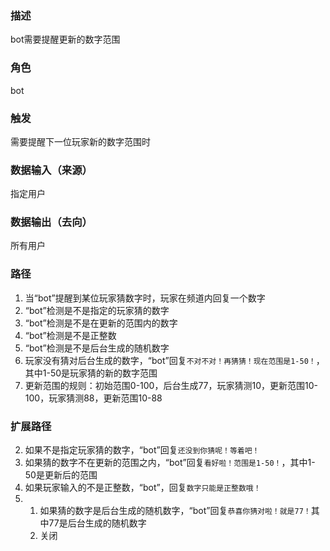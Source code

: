 ### 描述

bot需要提醒更新的数字范围

### 角色

bot

### 触发

需要提醒下一位玩家新的数字范围时

### 数据输入（来源）

指定用户

### 数据输出（去向）

所有用户

### 路径

1. 当“bot”提醒到某位玩家猜数字时，玩家在频道内回复一个数字
2. “bot”检测是不是指定的玩家猜的数字
3. “bot”检测是不是在更新的范围内的数字
4. “bot”检测是不是正整数
5. “bot”检测是不是后台生成的随机数字
6. 玩家没有猜对后台生成的数字，“bot”回复```不对不对！再猜猜！现在范围是1-50！```，其中1-50是玩家猜的新的数字范围
7. 更新范围的规则：初始范围0-100，后台生成77，玩家猜测10，更新范围10-100，玩家猜测88，更新范围10-88

### 扩展路径

2. 如果不是指定玩家猜的数字，“bot”回复```还没到你猜呢！等着吧！```
3. 如果猜的数字不在更新的范围之内，“bot”回复```看好啦！范围是1-50！```，其中1-50是更新后的范围
4. 如果玩家输入的不是正整数，“bot”，回复```数字只能是正整数哦！```
5. 1. 如果猜的数字是后台生成的随机数字，“bot”回复```恭喜你猜对啦！就是77！```其中77是后台生成的随机数字
   2. 关闭
